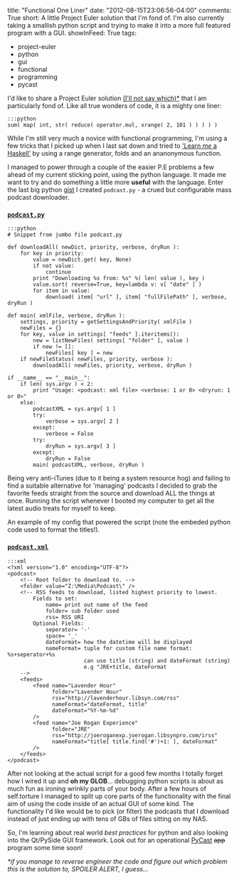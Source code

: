 title: "Functional One Liner"
date: "2012-08-15T23:06:56-04:00"
comments: True
short: A little Project Euler solution that I'm fond of. I'm also currently taking a smallish python script and trying to make it into a more full featured program with a GUI. 
showInFeed: True
tags:
- project-euler
- python
- gui
- functional
- programming
- pycast

I'd like to share a Project Euler solution [(I'll not say which)*][sol] that I am particularly fond of. Like all true wonders of code, it is a mighty one liner:

    :::python
    sum( map( int, str( reduce( operator.mul, xrange( 2, 101 ) ) ) ) )

While I'm still very much a novice with functional programming, I'm using a few tricks that I picked up when I last sat down and tried to ['Learn *me* a Haskell'][luah] by using a range generator, folds and an ananonymous function.

I managed to power through a couple of the easier P.E problems a few ahead of my current sticking point, using the python language. It made me want to try and do something a little more **useful** with the language. Enter the last big python [gist][gist] I created `podcast.py` - a crued but configurable mass podcast downloader.

### [`podcast.py`][gistpy]

    :::python
    # Snippet from jumbo file podcast.py

    def downloadAll( newDict, priority, verbose, dryRun ):
        for key in priority:
            value = newDict.get( key, None)
            if not value:
                continue
            print "Downloading %s from: %s" %( len( value ), key )
            value.sort( reverse=True, key=lambda v: v[ "date" ] )
            for item in value:
                download( item[ "url" ], item[ "fullFilePath" ], verbose, dryRun )

    def main( xmlFile, verbose, dryRun ):
        settings, priority = getSettingsAndPriority( xmlFile )
        newFiles = {}
        for key, value in settings[ "feeds" ].iteritems():
            new = listNewFiles( settings[ "folder" ], value )
            if new != []:
                newFiles[ key ] = new
        if newFileStatus( newFiles, priority, verbose ):
            downloadAll( newFiles, priority, verbose, dryRun )

    if __name__ == "__main__":
        if len( sys.argv ) < 2:
            print "Usage: <podcast: xml file> <verbose: 1 or 0> <dryrun: 1 or 0>"
        else:
            podcastXML = sys.argv[ 1 ]
            try:
                verbose = sys.argv[ 2 ]
            except:
                verbose = False
            try:
                dryRun = sys.argv[ 3 ]
            except:
                dryRun = False
            main( podcastXML, verbose, dryRun )

Being very anti-iTunes (due to it being a system resource hog) and failing to find a suitable alternative for 'managing' podcasts I decided to grab the favorite feeds straight from the source and download ALL the things at once. Running the script whenever I booted my computer to get all the latest audio treats for myself to keep.

An example of my config that powered the script (note the embeded python code used to format the titles!).

### [`podcast.xml`][gistxml]

    :::xml
    <?xml version="1.0" encoding="UTF-8"?>
    <podcast>
        <!-- Root folder to download to. -->
        <folder value="Z:\Media\Podcast\" />
        <!-- RSS feeds to download, listed highest priority to lowest. 
            Fields to set:
                name= print out name of the feed 
                folder= sub folder used
                rss= RSS URI
            Optional Fields:
                seperator= '-'
                space= '_'
                dateFormat= how the datetime will be displayed
                nameFormat= tuple for custom file name format: %s+seperator+%s
                            can use title (string) and dateFormat (string)
                            e.g "JRE+title, dateFormat
        -->
        <feeds>
            <feed name="Lavender Hour" 
                  folder="Lavender Hour" 
                  rss="http://lavenderhour.libsyn.com/rss"
                  nameFormat="dateFormat, title"
                  dateFormat="%Y-%m-%d"
            />
            <feed name="Joe Rogan Experience" 
                  folder="JRE" 
                  rss="http://joeroganexp.joerogan.libsynpro.com/irss"
                  nameFormat="title[ title.find('#')+1: ], dateFormat"
            />
        </feeds>
    </podcast>


After not looking at the actual script for a good few months I totally forget how I wired it up and **oh my GLOB**... debugging python scripts is about as much fun as ironing wrinkly parts of your body. After a few hours of self.torture I managed to split up core parts of the functionality with the final aim of using the code inside of an actual GUI of some kind. The functionality I'd like would be to pick (or filter) the podcasts that I download instead of just ending up with tens of GBs of files sitting on my NAS.

So, I'm learning about real world *best practices* for python and also looking into the Qt/PySide GUI framework. Look out for an operational [PyCast][pycast] <s>app</s> program some time soon!

<a id="solution"></a>

_*if you manage to reverse engineer the code and figure out which problem this is the solution to, SPOILER ALERT, I guess..._

[sol]: #solution "If you manage to reverse engineer the code and figure out which problem this is the solution too, SPOILER ALERT, I guess..."
[luah]: http://learnyouahaskell.com/ "Learn You a Haskell for Great Good"
[gistpy]: https://gist.github.com/2603334#file_podcast.py "podcast.py - Gist powered by GitHub"
[gistxml]: https://gist.github.com/2603334#file_podcast.xml "podcast.xml - Gist powered by GitHub"
[gist]: https://gist.github.com/2603334 "Gist powered by Github"
[pycast]: https://github.com/nathanrosspowell/pycast

